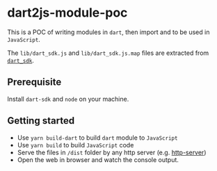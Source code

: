 # dart2js-module-poc

This is a POC of writing modules in `dart`, then import and to be used in `JavaScript`.

The `lib/dart_sdk.js` and `lib/dart_sdk.js.map` files are extracted from [`dart_sdk`](https://dart.dev/tools/sdk).

## Prerequisite

Install `dart-sdk` and `node` on your machine.

## Getting started

- Use `yarn build-dart` to build `dart` module to `JavaScript`
- Use `yarn build` to build `JavaScript` code
- Serve the files in `/dist` folder by any http server (e.g. [http-server](https://www.npmjs.com/package/http-server))
- Open the web in browser and watch the console output.
